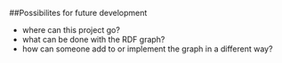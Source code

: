 ##Possibilites for future development

- where can this project go?
- what can be done with the RDF graph?
- how can someone add to or implement the graph in a different way?
